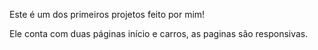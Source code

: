 Este é um dos primeiros projetos feito por mim! 

Ele conta com duas páginas início e carros, as paginas são responsivas. 